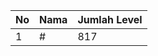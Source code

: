 | No | Nama            | Jumlah Level |
|----|-----------------|--------------|
| 1  | #    |    817        |
